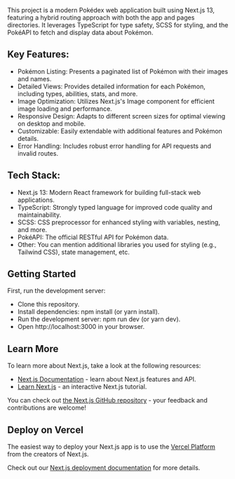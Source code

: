 This project is a modern Pokédex web application built using Next.js 13, featuring a hybrid routing approach with both the app and pages directories. It leverages TypeScript for type safety, SCSS for styling, and the PokéAPI to fetch and display data about Pokémon.
## Key Features:
- Pokémon Listing: Presents a paginated list of Pokémon with their images and names.
- Detailed Views: Provides detailed information for each Pokémon, including types, abilities, stats, and more.
- Image Optimization: Utilizes Next.js's Image component for efficient image loading and performance.
- Responsive Design: Adapts to different screen sizes for optimal viewing on desktop and mobile.
- Customizable: Easily extendable with additional features and Pokémon details.
- Error Handling: Includes robust error handling for API requests and invalid routes.

## Tech Stack:
- Next.js 13: Modern React framework for building full-stack web applications.
- TypeScript: Strongly typed language for improved code quality and maintainability.
- SCSS: CSS preprocessor for enhanced styling with variables, nesting, and more.
- PokéAPI: The official RESTful API for Pokémon data.
- Other: You can mention additional libraries you used for styling (e.g., Tailwind CSS), state management, etc.

## Getting Started

First, run the development server:

- Clone this repository.
- Install dependencies: npm install (or yarn install).
- Run the development server: npm run dev (or yarn dev).
- Open http://localhost:3000 in your browser.

## Learn More

To learn more about Next.js, take a look at the following resources:

- [Next.js Documentation](https://nextjs.org/docs) - learn about Next.js features and API.
- [Learn Next.js](https://nextjs.org/learn) - an interactive Next.js tutorial.

You can check out [the Next.js GitHub repository](https://github.com/vercel/next.js/) - your feedback and contributions are welcome!

## Deploy on Vercel

The easiest way to deploy your Next.js app is to use the [Vercel Platform](https://vercel.com/new?utm_medium=default-template&filter=next.js&utm_source=create-next-app&utm_campaign=create-next-app-readme) from the creators of Next.js.

Check out our [Next.js deployment documentation](https://nextjs.org/docs/deployment) for more details.
